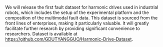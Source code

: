 We will release the first fault dataset for harmonic drives used in industrial robots, which includes the setup of the experimental platform and the composition of the multimodal fault data. This dataset is sourced from the front lines of enterprises, making it particularly valuable. It will greatly facilitate further research by providing significant convenience to researchers. Dataset is available at https://github.com/GDUTYANGGUO/Harmonic-Drive-Dataset.
